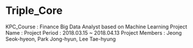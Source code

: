 # Triple_Core

KPC_Course : Finance Big Data Analyst based on Machine Learning
Project Name :
Project Period : 2018.03.15 ~ 2018.04.13
Project Members : Jeong Seok-hyeon, Park Jong-hyun, Lee Tae-hyung